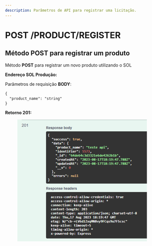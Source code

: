 ```yaml
---
description: Parâmetros de API para registrar uma licitação.
---
```


# POST /PRODUCT/REGISTER

## Método POST para registrar um produto

Método **POST** para registrar um novo produto utilizando o SOL

**Endereço SOL Produção:**&#x20;

Parâmetros de requisição **BODY**:

```
{
  "product_name": "string"
}
```

**Retorno 201:**

<figure><img src="../../.gitbook/assets/Screenshot_9 (2).png" alt=""><figcaption></figcaption></figure>

